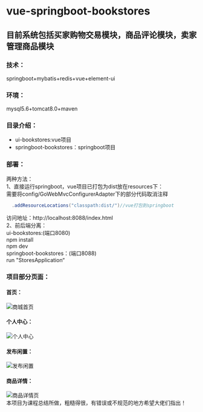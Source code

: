 # vue-springboot-bookstores
## 目前系统包括买家购物交易模块，商品评论模块，卖家管理商品模块<br>
### 技术：
springboot+mybatis+redis+vue+element-ui<br>
### 环境：
mysql5.6+tomcat8.0+maven<br>

### 目录介绍：<br>
* ui-bookstores:vue项目
* springboot-bookstores：springboot项目

### 部署：<br>
两种方法：<br>
1、直接运行springboot，vue项目已打包为dist放在resources下：<br>
需要将config/GoWebMvcConfigurerAdapter下的部分代码取消注释
```java
  .addResourceLocations("classpath:dist/")//vue打包到springboot
 ```
 访问地址：http://localhost:8088/index.html<br>
 2、前后端分离：<br>
  ui-bookstores:(端口8080)<br>
  npm install<br>
  npm dev <br>
  springboot-bookstores：(端口8088)<br>
  run "StoresApplication“<br>
  
  
 ### 项目部分页面：<br>
#### 首页：<br>
![商城首页](https://user-images.githubusercontent.com/56253578/123126959-6c1ff900-d47c-11eb-96e7-978bf38f2f9a.png)
#### 个人中心：<br>
![个人中心](https://user-images.githubusercontent.com/56253578/123126982-717d4380-d47c-11eb-9c25-91ee72e05670.png)
#### 发布闲置：<br>
![发布闲置](https://user-images.githubusercontent.com/56253578/123129855-d76aca80-d47e-11eb-897d-be5d6826f844.png)
#### 商品详情：<br>
![商品详情页](https://user-images.githubusercontent.com/56253578/123129869-dafe5180-d47e-11eb-87a6-bce177f1252f.png)
<br>
 本项目为课程总结所做，粗糙得很，有错误或不规范的地方希望大佬们指出！
  
  
 
 




